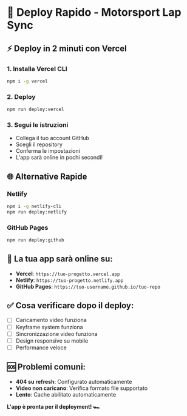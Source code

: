 # 🚀 Deploy Rapido - Motorsport Lap Sync

## ⚡ Deploy in 2 minuti con Vercel

### 1. **Installa Vercel CLI**
```bash
npm i -g vercel
```

### 2. **Deploy**
```bash
npm run deploy:vercel
```

### 3. **Segui le istruzioni**
- Collega il tuo account GitHub
- Scegli il repository
- Conferma le impostazioni
- L'app sarà online in pochi secondi!

## 🌐 Alternative Rapide

### **Netlify**
```bash
npm i -g netlify-cli
npm run deploy:netlify
```

### **GitHub Pages**
```bash
npm run deploy:github
```

## 📱 La tua app sarà online su:
- **Vercel**: `https://tuo-progetto.vercel.app`
- **Netlify**: `https://tuo-progetto.netlify.app`
- **GitHub Pages**: `https://tuo-username.github.io/tuo-repo`

## ✅ Cosa verificare dopo il deploy:
- [ ] Caricamento video funziona
- [ ] Keyframe system funziona
- [ ] Sincronizzazione video funziona
- [ ] Design responsive su mobile
- [ ] Performance veloce

## 🆘 Problemi comuni:
- **404 su refresh**: Configurato automaticamente
- **Video non caricano**: Verifica formato file supportato
- **Lento**: Cache abilitato automaticamente

**L'app è pronta per il deployment! 🏎️**
